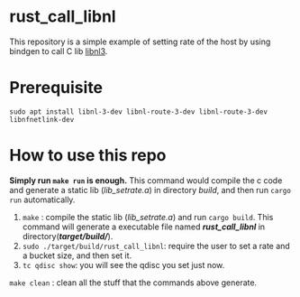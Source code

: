 # rust_call_libnl

This repository is a simple example of setting rate of the host by using bindgen to call C lib [libnl3](https://www.infradead.org/~tgr/libnl/doc/core.html#core_netlink_fundamentals).

# Prerequisite
```sudo apt install libnl-3-dev libnl-route-3-dev libnl-route-3-dev libnfnetlink-dev```


# How to use this repo

**Simply run ```make run``` is enough.** This command would compile the c code and generate a static lib (*lib_setrate.a*) in directory *build*, and then run ```cargo run``` automatically.

1. ```make``` : compile the static lib (*lib_setrate.a*) and run ```cargo build```. This command will generate a executable file named ***rust_call_libnl*** in directory(***target/build/***).  
2. ```sudo ./target/build/rust_call_libnl```: require the user to set a rate and a bucket size, and then set it.
3. ```tc qdisc show```: you will see the qdisc you set just now.

```make clean``` : clean all the stuff that the commands above generate.